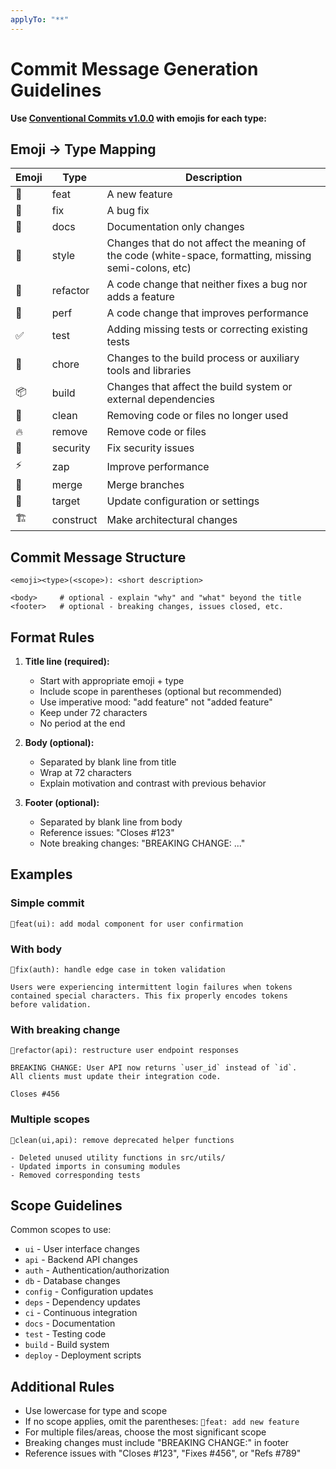 ```yaml
---
applyTo: "**"
---
```


# Commit Message Generation Guidelines

**Use [Conventional Commits v1.0.0](https://www.conventionalcommits.org/en/v1.0.0/) with emojis for each type:**

## Emoji → Type Mapping

| Emoji | Type      | Description                                                                                            |
| ----- | --------- | ------------------------------------------------------------------------------------------------------ |
| 🎉    | feat      | A new feature                                                                                          |
| 🐛    | fix       | A bug fix                                                                                              |
| 📝    | docs      | Documentation only changes                                                                             |
| 💄    | style     | Changes that do not affect the meaning of the code (white-space, formatting, missing semi-colons, etc) |
| 🎨    | refactor  | A code change that neither fixes a bug nor adds a feature                                              |
| 🚀    | perf      | A code change that improves performance                                                                |
| ✅    | test      | Adding missing tests or correcting existing tests                                                      |
| 🔧    | chore     | Changes to the build process or auxiliary tools and libraries                                          |
| 📦    | build     | Changes that affect the build system or external dependencies                                          |
| 🧹    | clean     | Removing code or files no longer used                                                                  |
| 🔥    | remove    | Remove code or files                                                                                   |
| 🚨    | security  | Fix security issues                                                                                    |
| ⚡️   | zap       | Improve performance                                                                                    |
| 🔀    | merge     | Merge branches                                                                                         |
| 🎯    | target    | Update configuration or settings                                                                       |
| 🏗️    | construct | Make architectural changes                                                                             |

## Commit Message Structure

```
<emoji><type>(<scope>): <short description>

<body>     # optional - explain "why" and "what" beyond the title
<footer>   # optional - breaking changes, issues closed, etc.
```

## Format Rules

1. **Title line (required):**

   - Start with appropriate emoji + type
   - Include scope in parentheses (optional but recommended)
   - Use imperative mood: "add feature" not "added feature"
   - Keep under 72 characters
   - No period at the end

2. **Body (optional):**

   - Separated by blank line from title
   - Wrap at 72 characters
   - Explain motivation and contrast with previous behavior

3. **Footer (optional):**
   - Separated by blank line from body
   - Reference issues: "Closes #123"
   - Note breaking changes: "BREAKING CHANGE: ..."

## Examples

### Simple commit

```
🎉feat(ui): add modal component for user confirmation
```

### With body

```
🐛fix(auth): handle edge case in token validation

Users were experiencing intermittent login failures when tokens
contained special characters. This fix properly encodes tokens
before validation.
```

### With breaking change

```
🎨refactor(api): restructure user endpoint responses

BREAKING CHANGE: User API now returns `user_id` instead of `id`.
All clients must update their integration code.

Closes #456
```

### Multiple scopes

```
🧹clean(ui,api): remove deprecated helper functions

- Deleted unused utility functions in src/utils/
- Updated imports in consuming modules
- Removed corresponding tests
```

## Scope Guidelines

Common scopes to use:

- `ui` - User interface changes
- `api` - Backend API changes
- `auth` - Authentication/authorization
- `db` - Database changes
- `config` - Configuration updates
- `deps` - Dependency updates
- `ci` - Continuous integration
- `docs` - Documentation
- `test` - Testing code
- `build` - Build system
- `deploy` - Deployment scripts

## Additional Rules

- Use lowercase for type and scope
- If no scope applies, omit the parentheses: `🎉feat: add new feature`
- For multiple files/areas, choose the most significant scope
- Breaking changes must include "BREAKING CHANGE:" in footer
- Reference issues with "Closes #123", "Fixes #456", or "Refs #789"
